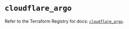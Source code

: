 # `cloudflare_argo`

Refer to the Terraform Registry for docs: [`cloudflare_argo`](https://registry.terraform.io/providers/cloudflare/cloudflare/4.42.0/docs/resources/argo).

